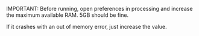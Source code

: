 IMPORTANT: 
Before running, open preferences in processing and
increase the maximum available RAM. 5GB should be fine.

If it crashes with an out of memory error, just increase the value.
